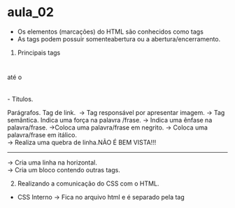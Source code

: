 # aula_02
- Os elementos (marcações) do HTML são conhecidos como tags 
- As tags podem possuir somenteabertura ou a abertura/encerramento.

1. Principais tags
<h1></h1> até o <h6></h6> - Titulos.
<p></p> Parágrafos.
<a></a> Tag de link.
<img> -> Tag responsável por apresentar imagem.
<strong></strong> -> Tag semântica. Indica uma força na palavra /frase.
<em></em> -> Indica uma ênfase na palavra/frase.
<b></b> ->Coloca uma palavra/frase em negrito.
<i></i> -> Coloca uma palavra/frase em itálico.
<br> -> Realiza uma quebra de linha.NÃO É BEM VISTA!!!
<hr></hr> -> Cria uma linha na horizontal.
<div></div> -> Cria um bloco contendo outras tags.

2. Realizando a comunicação do CSS com o HTML.
- CSS Interno -> Fica no arquivo html e é separado pela tag <style>.
- CSS Externo -> É um arquivo separado ao arquivo HTML. Possui a extenção .CSS e é a forma mais recomendada.
- CSS Inline -> É utilizado exatemente na tag no HTML. Deve ser usado com CAUTELA.    

3. Estilizações básicas do CSS.
 - color: -> Irá coloca ruma cor no texto.
 - background: -> Irá colocar uma cor de preenchimento no fundo do elemento.
 - font-size: -> Irá alterar o tamanho da fonte.



 # AULA_03

 ## SELETORES NO CSS!
 =>È a forma como você irá chamar um determinado elemento do [HTML] no [CSS].
 link:css
 1. tag -> Basicamente, você chama a tag em sí para realizar a estilização.
 * Quando você chama diretamente a tag, cuidado para não estilizar todos os elementos que possuem aquela tag. 

2. #id -> Você cria um identificador único na tag do elemento [HTML] e chama esse identificador no [CSS].

3. .class -> Você cria um "apelido" na tag do elemento e esse "apelido" pode ser utilizado quantas vezes for necessário inclusive com outras tags diferentes.

## SISTEMA DE CORES!
1. nome da cor -> Especifíca o valor da cor em inglês.
2. hexadecimal -> Especifíca o valor da cor através de ua sequêcia alfa-numérica.
3. rgb -> Especifíca a cor través da intensidade do red[vermelho],green[verde] e blue[azul].
4. rgba -> São os mesmos valores do rgb,Porém com o valor do alpha[opacidade]. 


# AULA_04

1. <img> -> tag responsável por inserir uma imagem interna ou externa
- src -> É onde é inserido o caminho da imagem.
- alt -> É o texto alternativo que será exibido caso a imagem "quebre" e por questões de acesibilidade.
EX:<img src="Caminho da imagem" alt="descrição da imagem "> 

2. Listas 
<ul></ul> -> Informa que existirá itens e a posição desses itens não importa.(Lista não ordenada!)
<ol></ol> -> Informa que existirá itens e a posição desses itens importa.(Lista ordenada!) 
<li></li> -> Cada item da lista.(indepemdente da lista!)

3. tag de link 
<a></a> -> É utilizada para gerar um texto clicável.(link)
- href -> É uma propriedade onde voçê irá informar qual o caminho que o link irá enviar o usuário
EX:<a href="Caminho do link">Sobre</a>


## CSS
1. `font-family: Arial, Helvetica, sans-serif;`; -> Propriedade que altera a tipografia utilizada no elemento.

2. `padding` -> É o espaçamento interno de um conteúdo até a borda.

3. `margin` -> É o espaçamento externo entre a borda e o elemento 

4. border -> É o elemento.

5. text-align -> 